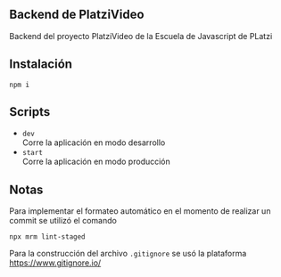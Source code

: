 ## Backend de PlatziVideo

Backend del proyecto PlatziVideo de la Escuela de Javascript de PLatzi

## Instalación

```shell
npm i
```

## Scripts

- `dev`  
Corre la aplicación en modo desarrollo
- `start`  
Corre la aplicación en modo producción

## Notas

Para implementar el formateo automático en el momento de realizar un commit se utilizó el comando

```shell
npx mrm lint-staged
```

Para la construcción del archivo `.gitignore` se usó la plataforma https://www.gitignore.io/
